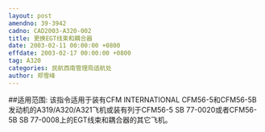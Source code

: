```yaml
---
layout: post
amendno: 39-3942
cadno: CAD2003-A320-002
title: 更换EGT线束和耦合器
date: 2003-02-11 00:00:00 +0800
effdate: 2003-02-17 00:00:00 +0800
tag: A320
categories: 民航西南管理局适航处
author: 郑雪峰
---
```


##适用范围:
该指令适用于装有CFM INTERNATIONAL CFM56-5和CFM56-5B发动机的A319/A320/A321飞机或装有列于CFM56-5 SB 77-0020或者CFM56-5B SB 77-0008上的EGT线束和耦合器的其它飞机。

